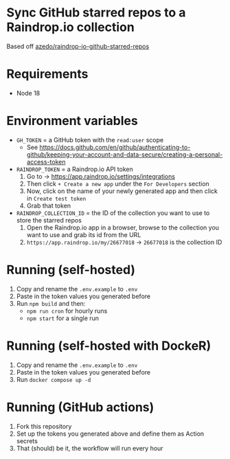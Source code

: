 # Sync GitHub starred repos to a Raindrop.io collection

Based off [azedo/raindrop-io-github-starred-repos](https://github.com/azedo/raindrop-io-github-starred-repos/)

# Requirements

- Node 18

# Environment variables

- `GH_TOKEN` = a GitHub token with the `read:user` scope
  - See <https://docs.github.com/en/github/authenticating-to-github/keeping-your-account-and-data-secure/creating-a-personal-access-token>
- `RAINDROP_TOKEN` = a Raindrop.io API token
  1.  Go to -> <https://app.raindrop.io/settings/integrations>
  2.  Then click `+ Create a new app` under the `For Developers` section
  3.  Now, click on the name of your newly generated app and then click in `Create test token`
  4.  Grab that token
- `RAINDROP_COLLECTION_ID` = the ID of the collection you want to use to store the starred repos
  1.  Open the Raindrop.io app in a browser, browse to the collection you want to use and grab its id from the URL
  2.  `https://app.raindrop.io/my/26677018` -> `26677018` is the collection ID

# Running (self-hosted)

1. Copy and rename the `.env.example` to `.env`
2. Paste in the token values you generated before
3. Run `npm build` and then:
   - `npm run cron` for hourly runs
   - `npm start` for a single run

# Running (self-hosted with DockeR)

1. Copy and rename the `.env.example` to `.env`
2. Paste in the token values you generated before
3. Run `docker compose up -d`

# Running (GitHub actions)

1. Fork this repository
2. Set up the tokens you generated above and define them as Action secrets
3. That (should) be it, the workflow will run every hour
